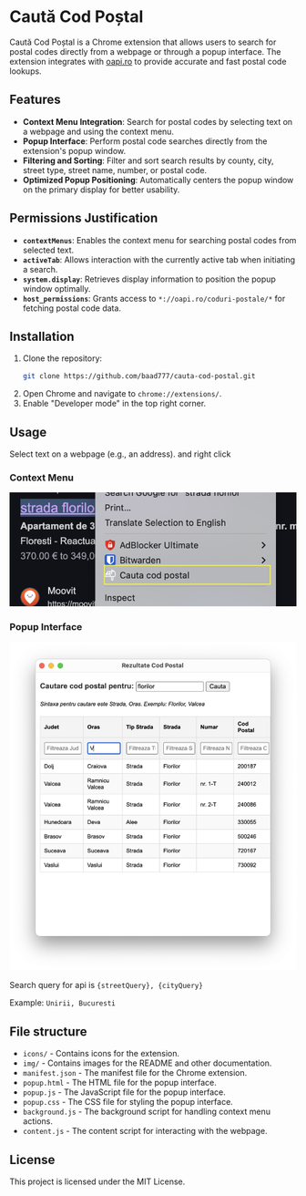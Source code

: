 # Caută Cod Poștal

Caută Cod Poștal is a Chrome extension that allows users to search for postal codes directly from a webpage or through a popup interface. The extension integrates with [oapi.ro](https://oapi.ro) to provide accurate and fast postal code lookups.

## Features

- **Context Menu Integration**: Search for postal codes by selecting text on a webpage and using the context menu.
- **Popup Interface**: Perform postal code searches directly from the extension's popup window.
- **Filtering and Sorting**: Filter and sort search results by county, city, street type, street name, number, or postal code.
- **Optimized Popup Positioning**: Automatically centers the popup window on the primary display for better usability.

## Permissions Justification

- **`contextMenus`**: Enables the context menu for searching postal codes from selected text.
- **`activeTab`**: Allows interaction with the currently active tab when initiating a search.
- **`system.display`**: Retrieves display information to position the popup window optimally.
- **`host_permissions`**: Grants access to `*://oapi.ro/coduri-postale/*` for fetching postal code data.

## Installation

1. Clone the repository:
   ```bash
   git clone https://github.com/baad777/cauta-cod-postal.git
   ```
2. Open Chrome and navigate to `chrome://extensions/`.
3. Enable "Developer mode" in the top right corner.

## Usage

Select text on a webpage (e.g., an address). and right click

### Context Menu

<img src="img/screenshot-context.png" alt="Context Menu"></img>

### Popup Interface

<img src="img/screenshot-popup.png" alt="Popup Menu"></img>

Search query for api is `{streetQuery}, {cityQuery}`

Example: `Unirii, Bucuresti`

## File structure

- `icons/` - Contains icons for the extension.
- `img/` - Contains images for the README and other documentation.
- `manifest.json` - The manifest file for the Chrome extension.
- `popup.html` - The HTML file for the popup interface.
- `popup.js` - The JavaScript file for the popup interface.
- `popup.css` - The CSS file for styling the popup interface.
- `background.js` - The background script for handling context menu actions.
- `content.js` - The content script for interacting with the webpage.

## License

This project is licensed under the MIT License.